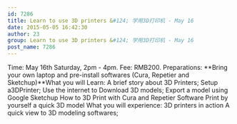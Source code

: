 ```yaml
---
id: 7286
title: Learn to use 3D printers &#124; 学用3D打印机 - May 16
date: 2015-05-05 16:42:30
author: 23
group: Learn to use 3D printers &#124; 学用3D打印机 - May 16
post_name: 7286
---
```


Time: May 16th Saturday, 2pm - 4pm. Fee: RMB200. Preparations: **Bring your own laptop and pre-install softwares (Cura, Repetier and Sketchup)**What you will Learn: A brief story about 3D Printers; Setup a3DPrinter; Use the internet to Download 3D models; Export a model using Google Sketchup How to 3D Print with Cura and Repetier Software Print by yourself a quick 3D model What you will experience: 3D printers in action A quick view to 3D modeling softwares;